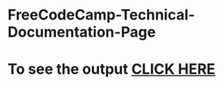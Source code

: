 # FreeCodeCamp-Technical-Documentation-Page

# To see the output [CLICK HERE](https://vikrant019.github.io/FreeCodeCamp-Technical-Documentation-Page/index.html)
